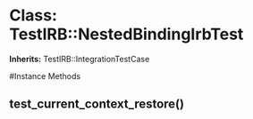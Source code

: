 # Class: TestIRB::NestedBindingIrbTest
**Inherits:** TestIRB::IntegrationTestCase
    




#Instance Methods
## test_current_context_restore() [](#method-i-test_current_context_restore)

